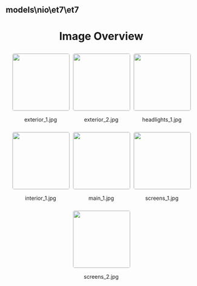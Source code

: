 ## models\nio\et7\et7

<style>
    .image-gallery {
        display: flex;
        flex-wrap: wrap;
        gap: 10px;
        justify-content: center;
        padding: 10px;
    }
    .image-gallery img {
        width: 150px;
        height: auto;
        border: 1px solid #ddd;
        border-radius: 5px;
    }
    .image-gallery div {
        flex: 1 1 calc(33.333% - 20px); /* Three images per row on large screens */
        max-width: 150px;
        text-align: center;
    }
    @media (max-width: 768px) {
        .image-gallery div {
            flex: 1 1 calc(50% - 20px); /* Two images per row on medium screens */
        }
    }
    @media (max-width: 480px) {
        .image-gallery div {
            flex: 1 1 100%; /* One image per row on small screens */
        }
    }
</style>
<h1 style ="text-align: center;"> Image Overview </h1> <div class="image-gallery">
<div>
<img src="https://media.evkx.net/multimedia/models/nio/et7/et7/exterior_1_st.jpg">
<p>exterior_1.jpg</p>
</div>
<div>
<img src="https://media.evkx.net/multimedia/models/nio/et7/et7/exterior_2_st.jpg">
<p>exterior_2.jpg</p>
</div>
<div>
<img src="https://media.evkx.net/multimedia/models/nio/et7/et7/headlights_1_st.jpg">
<p>headlights_1.jpg</p>
</div>
<div>
<img src="https://media.evkx.net/multimedia/models/nio/et7/et7/interior_1_st.jpg">
<p>interior_1.jpg</p>
</div>
<div>
<img src="https://media.evkx.net/multimedia/models/nio/et7/et7/main_1_st.jpg">
<p>main_1.jpg</p>
</div>
<div>
<img src="https://media.evkx.net/multimedia/models/nio/et7/et7/screens_1_st.jpg">
<p>screens_1.jpg</p>
</div>
<div>
<img src="https://media.evkx.net/multimedia/models/nio/et7/et7/screens_2_st.jpg">
<p>screens_2.jpg</p>
</div>
</div>
